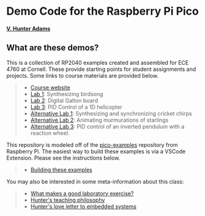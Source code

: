 # Demo Code for the Raspberry Pi Pico
#### [V. Hunter Adams](https://vanhunteradams.com)

## What are these demos?

This is a collection of RP2040 examples created and assembled for ECE 4760 at Cornell. These provide starting points for student assignments and projects. Some links to course materials are provided below.

> - [Course website](https://ece4760.github.io)
> - [Lab 1](https://vanhunteradams.com/Pico/Birds/Birdsong.html): Synthesizing birdsong
> - [Lab 2](https://vanhunteradams.com/Pico/Galton/Galton.html): Digital Galton board
> - [Lab 3](https://vanhunteradams.com/Pico/Helicopter/Helicopter.html): PID Control of a 1D helicopter
> - [Alternative Lab 1](https://vanhunteradams.com/Pico/Cricket/Crickets.html): Synthesizing and synchronizing cricket chirps
> - [Alternative Lab 2](https://vanhunteradams.com/Pico/Animal_Movement/Boids_Lab.html): Animating murmurations of starlings
> - [Alternative Lab 3](https://vanhunteradams.com/Pico/ReactionWheel/ReactionWheel.html): PID control of an inverted pendulum with a reaction wheel.

This repository is modeled off of the [pico-examples](https://github.com/raspberrypi/pico-examples) repository from Raspberry Pi. The easiest way to build these examples is via a VSCode Extension. Please see the instructions below.

> - [Building these examples](https://vanhunteradams.com/Pico/CourseMaterials/Building_Demos.html)

You may also be interested in some meta-information about this class:

> - [What makes a good laboratory exercise?](https://vanhunteradams.com/Pico/CourseMaterials/Lab_Criteria.html)
> - [Hunter's teaching philosophy](https://vanhunteradams.com/Professional/Teaching.pdf)
> - [Hunter's love letter to embedded systems](https://www.youtube.com/watch?v=-TFsfcIx04Q)
